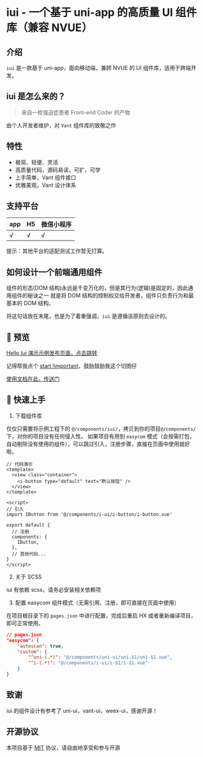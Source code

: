 # iui - 一个基于 uni-app 的高质量 UI 组件库（兼容 NVUE）

## 介绍

`iui` 是一款基于 uni-app，面向移动端，兼顾 NVUE 的 UI 组件库，适用于跨端开发。

## iui 是怎么来的？

> 来自一枚强迫症患者 Front-end Coder 的产物

由个人开发者维护，对 `Vant` 组件库的致敬之作

## 特性

- 极简、轻便、灵活
- 高质量代码，源码易读，可扩，可学
- 上手简单，Vant 组件接口
- 优雅美观，Vant 设计体系

## 支持平台

| app | H5  | 微信小程序 |
| --- | --- | ---------- |
| √   | √   | √          |

提示：其他平台的适配测试工作暂无打算。

## 如何设计一个前端通用组件

组件的形态(DOM 结构)永远是千变万化的，但是其行为(逻辑)是固定的，因此通用组件的秘诀之一
就是将 DOM 结构的控制权交给开发者，组件只负责行为和最基本的 DOM 结构。

将这句话放在末尾，也是为了着重强调，`iui` 是遵循该原则去设计的。

## 👀 预览

[Hello Iui 演示示例发布页面，点击跳转](https://dev.dcloud.net.cn/publish/app/preview?id=helloiui)

记得帮我点个 [start !important](https://github.com/JoeshuTT/hello-iui)，鼓励鼓励我这个切图仔

[使用文档在此，传送门](https://static-386415c0-10b5-4a03-a868-8fb41b9e886e.bspapp.com/docs/)

## 🚀 快速上手

1. 下载组件库

仅仅只需要将示例工程下的 `@/components/iui/`，拷贝到你的项目`@/components/`下，对你的项目没有任何侵入性。
如果项目有用到 `easycom` 模式（会按需打包，自动剔除没有使用的组件），可以跳过引入，注册步骤，直接在页面中使用就好啦。

```vue
// 代码演示
<template>
  <view class="container">
    <i-button type="default" text="默认按钮" />
  </view>
</template>

<script>
// 引入
import IButton from '@/components/i-ui/i-button/i-button.vue'

export default {
  // 注册
  components: {
    IButton,
  },
  // 其他代码...
}
</script>
```

2. 关于 SCSS

iui 有依赖 scss，请务必安装相关依赖项

3. 配置 easycom 组件模式（无需引用、注册，即可直接在页面中使用）

在项目根目录下的 `pages.json` 中进行配置，完成后重启 HX 或者重新编译项目，即可正常使用。

```json
// pages.json
"easycom": {
    "autoscan": true,
    "custom": {
        "^uni-(.*)": "@/components/uni-ui/uni-$1/uni-$1.vue",
        "^i-(.*)": "@/components/i-ui/i-$1/i-$1.vue"
    }
}
```

## 致谢

iui 的组件设计有参考了 uni-ui，vant-ui，weex-ui，感谢开源！

## 开源协议

本项目基于 [MIT](https://zh.wikipedia.org/wiki/MIT%E8%A8%B1%E5%8F%AF%E8%AD%89) 协议，请自由地享受和参与开源

